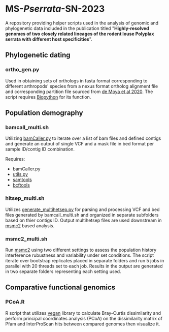 # **MS-***Pserrata***-SN-2023**
A repository providing helper scripts used in the analysis of genomic and phylogenetic data included in the publication titled "**Highly-resolved genomes of two closely related lineages of the rodent louse Polyplax serrata with different host specificities**".

## **Phylogenetic dating**
### **ortho_gen.py**
Used in obtaining sets of orthologs in fasta format corresponding to different arthropods' species from a nexus format ortholog alignment file and corresponding partition file sourced from [de Moya et al 2020](https://academic.oup.com/sysbio/article/70/4/719/5912026). The script requires [Biopython](https://biopython.org/) for its function. 

## **Population demography**
### **bamcall_multi.sh**
Utilizing [bamCaller.py](https://github.com/stschiff/msmc-tools) to iterate over a list of bam files and defined contigs and generate an output of single VCF and a mask file in bed format per sample ID/contig ID combination.

Requires:
- bamCaller.py
- [utils.py](https://github.com/stschiff/msmc-tools)
- [samtools](http://www.htslib.org/download/)
- [bcftools](http://www.htslib.org/download/)

### **hitsep_multi.sh**
Utilizes [generate_multihetsep.py](https://github.com/stschiff/msmc-tools) for parsing and processing VCF and bed files generated by bamcall_multi.sh and organized in separate subfolders based on thier contigs ID. Output multihetsep files are used downstream in [msmc2](https://github.com/stschiff/msmc2) based analysis. 

### **msmc2_multi.sh**
Run [msmc2](https://github.com/stschiff/msmc2) using two different settings to assess the population history interference rubustness and variability under set conditions. The script iterate over bootstrap replicates placed in separate folders and run 5 jobs in parallel with 20 threads set to each job. Results in the output are generated in two separate folders representing each setting used. 

## **Comparative functional genomics**
### **PCoA.R**
R script that utilizes [vegan](https://cran.r-project.org/web/packages/vegan/index.html) library to calculate Bray-Curtis dissimilarity and perform principal coordinates analysis (PCoA) on the dissimilarity matrix of Pfam and InterProScan hits between compared genomes then visualize it. 




